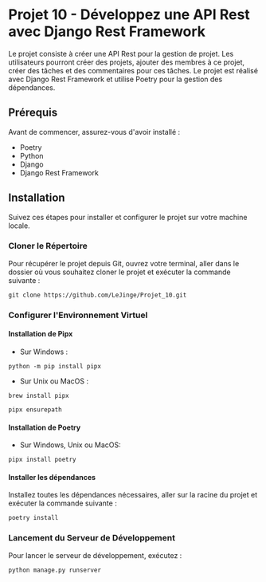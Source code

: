 # Projet 10 - Développez une API Rest avec Django Rest Framework

Le projet consiste à créer une API Rest pour la gestion de projet. Les utilisateurs pourront créer des projets, ajouter 
des membres à ce projet, créer des tâches et des commentaires pour ces tâches.
Le projet est réalisé avec Django Rest Framework et utilise Poetry pour la gestion des dépendances.

## Prérequis

Avant de commencer, assurez-vous d'avoir installé :
- Poetry
- Python
- Django
- Django Rest Framework

## Installation

Suivez ces étapes pour installer et configurer le projet sur votre machine locale.

### Cloner le Répertoire

Pour récupérer le projet depuis Git, ouvrez votre terminal, aller dans le dossier où vous souhaitez cloner le projet et
exécuter la commande suivante :
```
git clone https://github.com/LeJinge/Projet_10.git
```
### Configurer l'Environnement Virtuel

#### Installation de Pipx

- Sur Windows :
```
python -m pip install pipx
```
- Sur Unix ou MacOS :
```
brew install pipx

pipx ensurepath
```
#### Installation de Poetry

- Sur Windows, Unix ou MacOS:
```
pipx install poetry
```

#### Installer les dépendances
Installez toutes les dépendances nécessaires, aller sur la racine du projet et exécuter la commande suivante :
```
poetry install
```

### Lancement du Serveur de Développement
Pour lancer le serveur de développement, exécutez :
```
python manage.py runserver
```